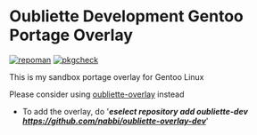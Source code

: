# Oubliette Development Gentoo Portage Overlay 
[![repoman](https://github.com/nabbi/oubliette-overlay-dev/actions/workflows/repoman.yml/badge.svg)](https://github.com/nabbi/oubliette-overlay-dev/actions/workflows/repoman.yml)
[![pkgcheck](https://github.com/nabbi/oubliette-overlay-dev/actions/workflows/pkgcheck.yml/badge.svg)](https://github.com/nabbi/oubliette-overlay-dev/actions/workflows/pkgcheck.yml)

This is my sandbox portage overlay for Gentoo Linux

Please consider using [oubliette-overlay](https://github.com/nabbi/oubliette-overlay) instead

* To add the overlay, do '***eselect repository add oubliette-dev https://github.com/nabbi/oubliette-overlay-dev***'
